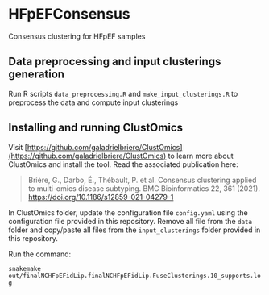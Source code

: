 # HFpEFConsensus
Consensus clustering for HFpEF samples

## Data preprocessing and input clusterings generation
Run R scripts `data_preprocessing.R` and `make_input_clusterings.R` to preprocess the data and compute input clusterings

## Installing and running ClustOmics

Visit [https://github.com/galadrielbriere/ClustOmics](https://github.com/galadrielbriere/ClustOmics) to learn more about ClustOmics and install the tool. 
Read the associated publication here:
> Brière, G., Darbo, É., Thébault, P. et al. Consensus clustering applied to multi-omics disease subtyping. BMC Bioinformatics 22, 361 (2021). https://doi.org/10.1186/s12859-021-04279-1

In ClustOmics folder, update the configuration file `config.yaml` using the configuration file provided in this repository. Remove all file from the `data` folder and copy/paste all files from the `input_clusterings` folder provided in this repository.

Run the command:

`snakemake out/finalNCHFpEFidLip.finalNCHFpEFidLip.FuseClusterings.10_supports.log`

